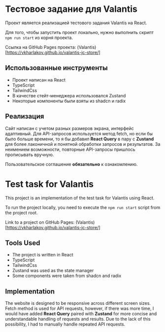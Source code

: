# Тестовое задание для Valantis

Проект является реализацией тестового задания Valantis на React.

Для того, чтобы запустить проект локально, нужно выполнить скрипт `npm run start` из корня проекта.

Ссылка на GitHub Pages проекта: (Valantis)[https://vkharlakov.github.io/valantis-jc-store/]

## Использованные инструменты

- Проект написан на React
- TypeScript
- TailwindCss
- В качестве стейт-менеджера использовался Zustand
- Некоторые компоненты были взяты из shadcn и radix

## Реализация

Сайт написан с учетом разных размеров экрана, интерфейс адаптивный. Для API-запросов используется метод fetch, но если бы было больше времени, то я бы добавил **React Query** в пару с **Zustand** для более лаконичной и понятной обработки запросов и результатов. За неимением возможности, повторные API-запросы пришлось прописывать вручную.

Пользовательское соглашение **обязательно** к ознакомлению.

# Test task for Valantis

This project is an implementation of the test task for Valantis using React.

To run the project locally, you need to execute the `npm run start` script from the project root.

Link to a project on GitHub Pages: (Valantis)[https://vkharlakov.github.io/valantis-jc-store/]

## Tools Used

- The project is written in React
- TypeScript
- TailwindCss
- Zustand was used as the state manager
- Some components were taken from shadcn and radix

## Implementation

The website is designed to be responsive across different screen sizes. Fetch method is used for API requests, however, if there was more time, I would have added **React Query** paired with **Zustand** for more concise and understandable handling of requests and results. Due to the lack of this possibility, I had to manually handle repeated API requests.
